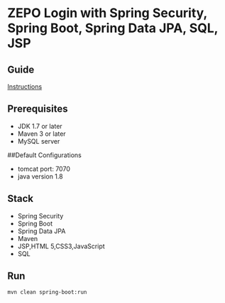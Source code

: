 # ZEPO Login with Spring Security, Spring Boot, Spring Data JPA, SQL, JSP

## Guide
[Instructions](zepo-login/tree/master/Instructions.md)


## Prerequisites
- JDK 1.7 or later
- Maven 3 or later
- MySQL server

##Default Configurations 
- tomcat port: 7070 
- java version 1.8


## Stack
- Spring Security
- Spring Boot
- Spring Data JPA
- Maven
- JSP,HTML 5,CSS3,JavaScript
- SQL


## Run
```mvn clean spring-boot:run```
